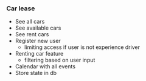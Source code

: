 ### Car lease
- See all cars
- See available cars
- See rent cars
- Register new user
    - limiting access if user is not experience driver
- Renting car feature
    - filtering based on user input
- Calendar with all events
- Store state in db